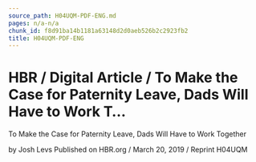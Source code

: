 ```yaml
---
source_path: H04UQM-PDF-ENG.md
pages: n/a-n/a
chunk_id: f8d91ba14b1181a63148d2d0aeb526b2c2923fb2
title: H04UQM-PDF-ENG
---
```

# HBR / Digital Article / To Make the Case for Paternity Leave, Dads Will Have to Work T…

To Make the Case for Paternity Leave, Dads Will Have to Work Together

by Josh Levs Published on HBR.org / March 20, 2019 / Reprint H04UQM
